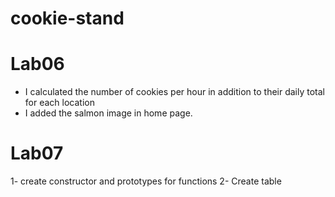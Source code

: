 # cookie-stand
# Lab06

* I calculated the number of cookies per hour in addition to their daily total for each location
* I added the salmon image in home page.

# Lab07
1- create constructor and prototypes for functions
2- Create table
